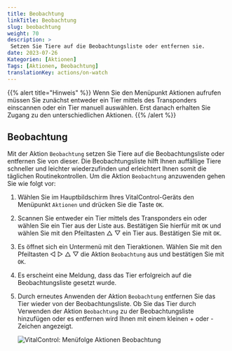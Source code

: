```yaml
---
title: Beobachtung
linkTitle: Beobachtung
slug: beobachtung
weight: 70
description: >
 Setzen Sie Tiere auf die Beobachtungsliste oder entfernen sie.
date: 2023-07-26
Kategorien: [Aktionen]
Tags: [Aktionen, Beobachtung]
translationKey: actions/on-watch
---
```

{{% alert title="Hinweis" %}}
Wenn Sie den Menüpunkt Aktionen aufrufen müssen Sie zunächst entweder ein Tier mittels des Transponders einscannen oder ein Tier manuell auswählen. Erst danach erhalten Sie Zugang zu den unterschiedlichen Aktionen.
{{% /alert %}}

## Beobachtung

Mit der Aktion `Beobachtung` setzen Sie Tiere auf die Beobachtungsliste oder entfernen Sie von dieser. Die Beobachtungsliste hilft Ihnen auffällige Tiere schneller und leichter wiederzufinden und erleichtert Ihnen somit die täglichen Routinekontrollen. Um die Aktion `Beobachtung` anzuwenden gehen Sie wie folgt vor:

1.  Wählen Sie im Hauptbildschirm Ihres VitalControl-Geräts den Menüpunkt `Aktionen` und drücken Sie die Taste `OK`.

2. Scannen Sie entweder ein Tier mittels des Transponders ein oder wählen Sie ein Tier aus der Liste aus. Bestätigen Sie hierfür mit `OK` und wählen Sie mit den Pfeiltasten △ ▽ ein Tier aus. Bestätigen Sie mit `OK`.

3. Es öffnet sich ein Untermenü mit den Tieraktionen. Wählen Sie mit den Pfeiltasten ◁ ▷ △ ▽  die Aktion `Beobachtung` aus und bestätigen Sie mit `OK`.

4. Es erscheint eine Meldung, dass das Tier erfolgreich auf die Beobachtungsliste gesetzt wurde.

5. Durch erneutes Anwenden der Aktion `Beobachtung` entfernen Sie das Tier wieder von der Beobachtungsliste. Ob Sie das Tier durch Verwenden der Aktion `Beobachtung` zu der Beobachtungsliste hinzufügen oder es entfernen wird Ihnen mit einem kleinen + oder - Zeichen angezeigt.

    ![VitalControl: Menüfolge Aktionen Beobachtung](../bilder/beobachtung.png "Beobachtung")
